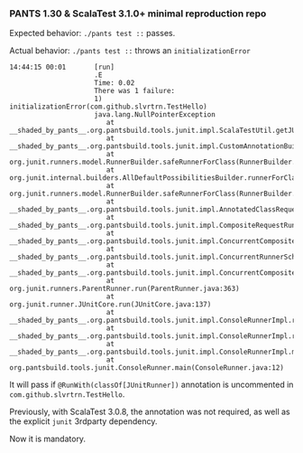 ### PANTS 1.30 & ScalaTest 3.1.0+ minimal reproduction repo

Expected behavior: `./pants test ::` passes.

Actual behavior: `./pants test ::` throws an `initializationError`

```
14:44:15 00:01       [run]
                     .E
                     Time: 0.02
                     There was 1 failure:
                     1) initializationError(com.github.slvrtrn.TestHello)
                     java.lang.NullPointerException
                     	at __shaded_by_pants__.org.pantsbuild.tools.junit.impl.ScalaTestUtil.getJUnitRunner(ScalaTestUtil.java:62)
                     	at __shaded_by_pants__.org.pantsbuild.tools.junit.impl.CustomAnnotationBuilder$ScalaTestAnnotatedBuilder.runnerForClass(CustomAnnotationBuilder.java:52)
                     	at org.junit.runners.model.RunnerBuilder.safeRunnerForClass(RunnerBuilder.java:59)
                     	at org.junit.internal.builders.AllDefaultPossibilitiesBuilder.runnerForClass(AllDefaultPossibilitiesBuilder.java:26)
                     	at org.junit.runners.model.RunnerBuilder.safeRunnerForClass(RunnerBuilder.java:59)
                     	at __shaded_by_pants__.org.pantsbuild.tools.junit.impl.AnnotatedClassRequest.getRunner(AnnotatedClassRequest.java:41)
                     	at __shaded_by_pants__.org.pantsbuild.tools.junit.impl.CompositeRequestRunner.runChild(CompositeRequestRunner.java:53)
                     	at __shaded_by_pants__.org.pantsbuild.tools.junit.impl.ConcurrentCompositeRequestRunner$1$1.run(ConcurrentCompositeRequestRunner.java:37)
                     	at __shaded_by_pants__.org.pantsbuild.tools.junit.impl.ConcurrentRunnerScheduler.finished(ConcurrentRunnerScheduler.java:89)
                     	at __shaded_by_pants__.org.pantsbuild.tools.junit.impl.ConcurrentCompositeRequestRunner$1.evaluate(ConcurrentCompositeRequestRunner.java:46)
                     	at org.junit.runners.ParentRunner.run(ParentRunner.java:363)
                     	at org.junit.runner.JUnitCore.run(JUnitCore.java:137)
                     	at __shaded_by_pants__.org.pantsbuild.tools.junit.impl.ConsoleRunnerImpl.runLegacy(ConsoleRunnerImpl.java:613)
                     	at __shaded_by_pants__.org.pantsbuild.tools.junit.impl.ConsoleRunnerImpl.run(ConsoleRunnerImpl.java:503)
                     	at __shaded_by_pants__.org.pantsbuild.tools.junit.impl.ConsoleRunnerImpl.main(ConsoleRunnerImpl.java:790)
                     	at org.pantsbuild.tools.junit.ConsoleRunner.main(ConsoleRunner.java:12)

```

It will pass if `@RunWith(classOf[JUnitRunner])` annotation is uncommented in `com.github.slvrtrn.TestHello`.

Previously, with ScalaTest 3.0.8, the annotation was not required, as well as the explicit `junit` 3rdparty dependency. 

Now it is mandatory.